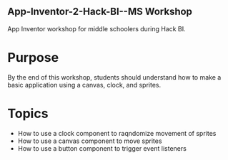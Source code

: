 ## App-Inventor-2-Hack-BI--MS Workshop
App Inventor workshop for middle schoolers during Hack BI. 
# Purpose
By the end of this workshop, students should understand how to make a basic application using a canvas, clock, and sprites.
# Topics
- How to use a clock component to raqndomize movement of sprites
- How to use a canvas component to move sprites
- How to use a button component to trigger event listeners
